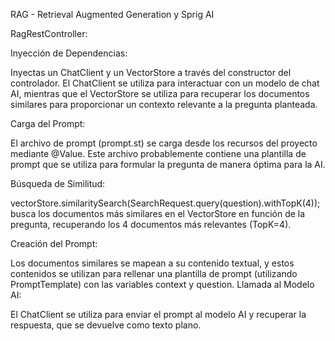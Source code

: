RAG - Retrieval Augmented Generation y Sprig AI

RagRestController:

Inyección de Dependencias: 

Inyectas un ChatClient y un VectorStore a través del constructor del controlador. El ChatClient se utiliza para interactuar con un modelo de chat AI, mientras que el VectorStore se utiliza para recuperar los documentos similares para proporcionar un contexto relevante a la pregunta planteada.

Carga del Prompt:

El archivo de prompt (prompt.st) se carga desde los recursos del proyecto mediante @Value. Este archivo probablemente contiene una plantilla de prompt que se utiliza para formular la pregunta de manera óptima para la AI.

Búsqueda de Similitud:

vectorStore.similaritySearch(SearchRequest.query(question).withTopK(4)); busca los documentos más similares en el VectorStore en función de la pregunta, recuperando los 4 documentos más relevantes (TopK=4).

Creación del Prompt:

Los documentos similares se mapean a su contenido textual, y estos contenidos se utilizan para rellenar una plantilla de prompt (utilizando PromptTemplate) con las variables context y question.
Llamada al Modelo AI:

El ChatClient se utiliza para enviar el prompt al modelo AI y recuperar la respuesta, que se devuelve como texto plano.

